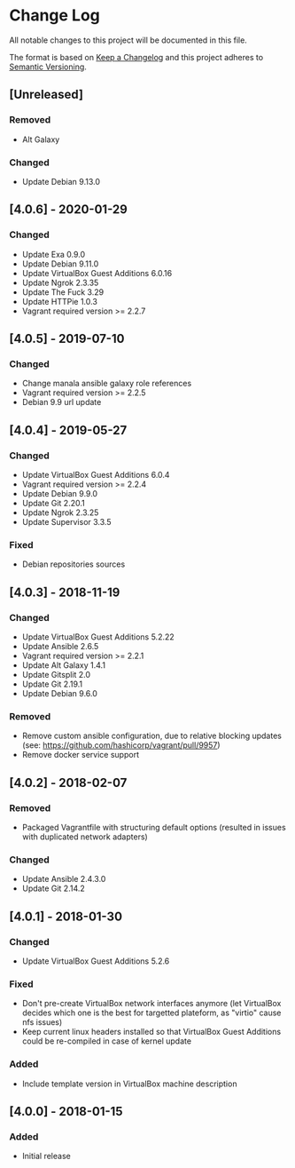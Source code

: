 # Change Log
All notable changes to this project will be documented in this file.

The format is based on [Keep a Changelog](http://keepachangelog.com/)
and this project adheres to [Semantic Versioning](http://semver.org/).

## [Unreleased]
### Removed
- Alt Galaxy

### Changed
- Update Debian 9.13.0
## [4.0.6] - 2020-01-29
### Changed
- Update Exa 0.9.0
- Update Debian 9.11.0
- Update VirtualBox Guest Additions 6.0.16
- Update Ngrok 2.3.35
- Update The Fuck 3.29
- Update HTTPie 1.0.3
- Vagrant required version >= 2.2.7

## [4.0.5] - 2019-07-10
### Changed
- Change manala ansible galaxy role references
- Vagrant required version >= 2.2.5
- Debian 9.9 url update

## [4.0.4] - 2019-05-27
### Changed
- Update VirtualBox Guest Additions 6.0.4
- Vagrant required version >= 2.2.4
- Update Debian 9.9.0
- Update Git 2.20.1
- Update Ngrok 2.3.25
- Update Supervisor 3.3.5

### Fixed
- Debian repositories sources

## [4.0.3] - 2018-11-19
### Changed
- Update VirtualBox Guest Additions 5.2.22
- Update Ansible 2.6.5
- Vagrant required version >= 2.2.1
- Update Alt Galaxy 1.4.1
- Update Gitsplit 2.0
- Update Git 2.19.1
- Update Debian 9.6.0

### Removed
- Remove custom ansible configuration, due to relative blocking updates
  (see: https://github.com/hashicorp/vagrant/pull/9957)
- Remove docker service support

## [4.0.2] - 2018-02-07
### Removed
- Packaged Vagrantfile with structuring default options (resulted in issues with
  duplicated network adapters)

### Changed
- Update Ansible 2.4.3.0
- Update Git 2.14.2

## [4.0.1] - 2018-01-30
### Changed
- Update VirtualBox Guest Additions 5.2.6

### Fixed
- Don't pre-create VirtualBox network interfaces anymore (let VirtualBox decides
  which one is the best for targetted plateform, as "virtio" cause nfs issues)
- Keep current linux headers installed so that VirtualBox Guest Additions could be
  re-compiled in case of kernel update

### Added
- Include template version in VirtualBox machine description

## [4.0.0] - 2018-01-15
### Added
- Initial release
